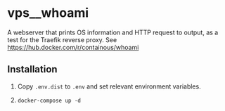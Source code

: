 # vps__whoami

A webserver that prints OS information and HTTP request to output, as a test for the Traefik reverse proxy. See https://hub.docker.com/r/containous/whoami

## Installation

1. Copy `.env.dist` to `.env` and set relevant environment variables.

2. `docker-compose up -d`